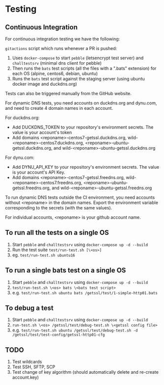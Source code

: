 # Testing

## Continuous Integration

For continuous integration testing we have the following:

`gitactions` script which runs whenever a PR is pushed:

1. Uses `docker-compose` to start `pebble` (letsencrypt test server) and `challtestsrv` (minimal dns client for pebble)
2. Then runs the `bats` test scripts (all the files with a ".bats" extension) for each OS (alpine, centos6, debian, ubuntu)
3. Runs the `bats` test script against the staging server (using ubuntu docker image and duckdns.org)

Tests can also be triggered manually from the GitHub website.

For dynamic DNS tests, you need accounts on duckdns.org and dynu.com, and need to create 4 domain names in each account.

For duckdns.org:

- Add DUCKDNS_TOKEN to your repository's environment secrets.  The value is your account's token
- Add domains \<reponame>-centos7-getssl.duckdns.org, wild-\<reponame>-centos7.duckdns.org, \<reponame>-ubuntu-getssl.duckdns.org, and wild-\<reponame>-ubuntu-getssl.duckdns.org

For dynu.com:

- Add DYNU_API_KEY to your repository's environment secrets.  The value is your account's API Key.
- Add domains \<reponame>-centos7-getssl.freedns.org, wild-\<reponame>-centos7.freedns.org, \<reponame>-ubuntu-getssl.freedns.org, and wild-\<reponame>-ubuntu-getssl.freedns.org

To run dynamic DNS tests outside the CI environment, you need accounts without \<reponame> in the domain names.  Export the environment variable corresponding to the secrets (with the same values).

For individual accounts, \<reponame> is your github account name.

## To run all the tests on a single OS

1. Start `pebble` and `challtestsrv` using ```docker-compose up -d --build```
2. Run the test suite ```test/run-test.sh [\<os>]```
3. eg. `test/run-test.sh ubuntu16`

## To run a single bats test on a single OS

1. Start `pebble` and `challtestsrv` using ```docker-compose up -d --build```
2. ```test/run-test.sh \<os> bats \<bats test script>```
3. e.g. `test/run-test.sh ubuntu bats /getssl/test/1-simple-http01.bats`

## To debug a test

1. Start `pebble` and `challtestsrv` using ```docker-compose up -d --build```
2. ```run-test.sh \<os> /getssl/test/debug-test.sh \<getssl config file>```
3. e.g. `test/run-test.sh ubuntu /getssl/test/debug-test.sh -d /getssl/test/test-config/getssl-http01-cfg`

## TODO

1. Test wildcards
2. Test SSH, SFTP, SCP
3. Test change of key algorithm (should automatically delete and re-create account.key)
